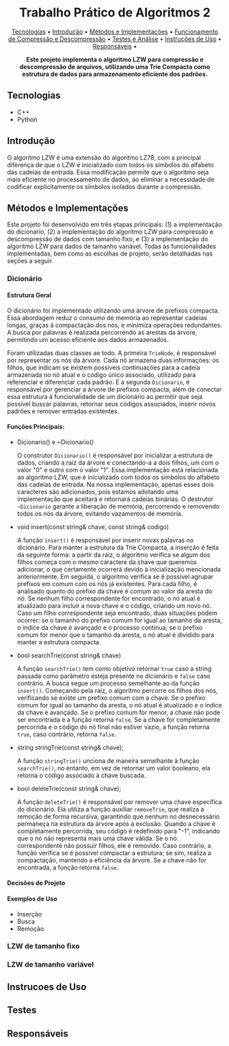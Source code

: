<h1 align="center" style="font-weight: bold;">Trabalho Prático de Algoritmos 2</h1>
<p align="center">
 <a href="#tech">Tecnologias</a> • 
 <a href="#intro">Introdução</a> • 
 <a href="#métodos">Métodos e Implementações</a> •
 <a href="#comdes">Funcionamento de Compressão e Descompressão</a> •
 <a href="#testes">Testes e Análise</a> • 
 <a href="#inst">Instruções de Uso</a> • 
 <a href="#colab">Responsáveis</a> •
</p>
<p align="center">
    <b>Este projeto implementa o algoritmo LZW para compressão e descompressão de arquivos, utilizando uma Trie Compacta como estrutura de dados para armazenamento eficiente dos padrões.</b>
</p>

<h2 id="tech"> Tecnologias</h2>

- C++ 
- Python 

<h2 id="intro">Introdução</h2>
    O algoritmo LZW é uma extensão do algoritmo LZ78, com a principal diferença de que o LZW é inicializado com todos os símbolos do alfabeto das cadeias de entrada. Essa modificação permite que o algoritmo seja mais eficiente no processamento de dados, ao eliminar a necessidade de codificar explicitamente os símbolos isolados durante a compressão.

<h2 id="métodos">Métodos e Implementações</h2>
    Este projeto foi desenvolvido em três etapas principais: (1) a implementação do dicionário, (2) a implementação do algoritmo LZW para compressão e descompressão de dados com tamanho fixo, e (3) a implementação do algoritmo LZW para dados de tamanho variável. Todas as funcionalidades implementadas, bem como as escolhas de projeto, serão detalhadas nas seções a seguir.
<h3>Dicionário</h3>
<h4>Estrutura Geral</h4>
    <p>
    O dicionário foi implementado utilizando uma árvore de prefixos compacta. Essa abordagem reduz o consumo de memória ao representar cadeias longas, graças à compactação dos nós, e minimiza operações redundantes. A busca por palavras é realizada percorrendo as arestas da árvore, permitindo um acesso eficiente aos dados armazenados.
    </p>
    <p>
    Foram utilizadas duas classes ao todo. A primeira <code>TrieNode</code>, é responsável por representar os nós da árvore. Cada nó armazena duas informações: os filhos, que indicam se existem possíveis continuações para a cadeia armazenada no nó atual e o código único associado, utilizado para referenciar e diferenciar cada padrão. E a segunda <code>Dicionario</code>, é responsável por gerenciar a árvore de prefixos compacta, além de conectar essa estrutura à funcionalidade de um dicionário ao permitir que seja possível buscar palavras, retornar seus códigos associados, inserir novos padrões e remover entradas existentes.
    </p>
<h4>Funções Principais:</h4>
  <ul>
    <li>Dicionario() e ~Dicionario()</li>
    <p> 
    O construtor <code>Dicionario()</code> é responsável por inicializar a estrutura de dados, criando a raiz da árvore e conectando-a a dois filhos, um com o valor "0" e outro com o valor "1". Essa implementação está relacionada ao algoritmo LZW, que é inicializado com todos os simbolos do alfabeto das cadeias de entrada. Na nossa implementação, apenas esses dois caracteres são adicionados, pois estamos adotando uma implementação que aceitará e retornará cadeias binárias. O destrutor <code>~Dicionario</code> garante a liberação de memória, percorrendo e removendo todos os nós da árvore, evitando vazamentos de memória.
    </p> 
    <li>void insert(const string& chave, const string& codigo)</li>
    <p>
    A função <code>insert()</code> é responsável por inserir novas palavras no dicionário. Para manter a estrutura da Trie Compacta, a inserção é feita da seguinte forma: a partir da raiz, o algoritmo verifica se algum dos filhos começa com o mesmo caractere da chave que queremos adicionar, o que certamente ocorrerá devido à inicialização mencionada anteriormente. Em seguida, o algoritmo verifica se é possível agrupar prefixos em comum com os nós já existentes. Para cada filho, é analisado quanto do prefixo da chave é comum ao valor da aresta do nó. Se nenhum filho correspondente for encontrado, o nó atual é atualizado para incluir a nova chave e o código, criando um novo nó. Caso um filho correspondente seja encontrado, duas situações podem ocorrer: se o tamanho do prefixo comum for igual ao tamanho da aresta, o índice da chave é avançado e o processo continua; se o prefixo comum for menor que o tamanho da aresta, o nó atual é dividido para manter a estrutura compacta.
    </p>
    <li>bool searchTrie(const string& chave)</li>
    <p>
    A função <code>searchTrie()</code> tem como objetivo retornar <code>true</code> caso a string passada como parâmetro esteja presente no dicionário e <code>false</code> caso contrário. A busca segue um processo semelhante ao da função <code>insert()</code>. Começando pela raiz, o algoritmo percorre os filhos dos nós, verificando se existe um prefixo comum com a chave. Se o prefixo comum for igual ao tamanho da aresta, o nó atual é atualizado e o índice da chave é avançado. Se o prefixo comum for menor, a chave não pode ser encontrada e a função retorna <code>false</code>. Se a chave for completamente percorrida e o código do nó final não estiver vazio, a função retorna <code>true</code>, caso contrário, retorna <code>false</code>.
    </p>
    <li>string stringTrie(const string& chave);</li>
    <p>
    A função <code>stringTrie()</code> unciona de maneira semelhante à função <code>searchTrie()</code>, no entanto, em vez de retornar um valor booleano, ela retorna o código associado à chave buscada.
    </p>
    <li>bool deleteTrie(const string& chave);</li>
    <p>
    A função <code>deleteTrie()</code> é responsável por remover uma chave específica do dicionário. Ela utiliza a função auxiliar <code>removeTrie</code>, que realiza a remoção de forma recursiva, garantindo que nenhum nó desnecessário permaneça na estrutura da árvore após a exclusão. Quando a chave é completamente percorrida, seu código é redefinido para "-1", indicando que o nó não representa mais uma chave válida. Se o nó correspondente não possuir filhos, ele é removido. Caso contrário, a função verifica se é possível compactar a estrutura; se sim, realiza a compactação, mantendo a eficiência da árvore. Se a chave não for encontrada, a função retorna <code>false</code>.
    </p>
    </ul>
<h4>Decisões de Projeto</h4>
<h4>Exemplos de Uso</h4>
<ul>
<li>Inserção</li>
<li>Busca</li>
<li>Remoção</li>
</ul>
<h3>LZW de tamanho fixo</h3>
<h3>LZW de tamanho variável</h3>
<h2 id="instrucoes"> Instrucoes de Uso</h2>
<h2 id="testes"> Testes</h2>
<h2 id="colab"> Responsáveis</h2>
    